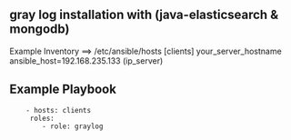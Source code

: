 gray log installation with (java-elasticsearch & mongodb)
---

Example Inventory ==> /etc/ansible/hosts
[clients]
your_server_hostname ansible_host=192.168.235.133 (ip_server)

Example Playbook
---
```
   	- hosts: clients
  	 roles:
    	- role: graylog
```
